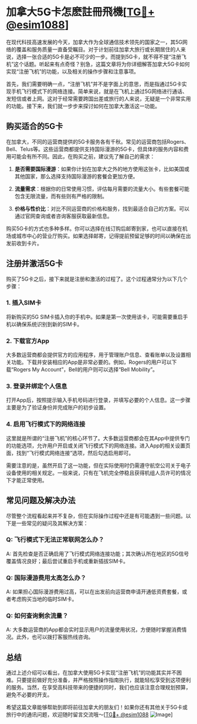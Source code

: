 # 加拿大5G卡怎麽註冊飛機[[TG💪+ @esim1088](https://t.me/s/esim1088)]

在现代科技高速发展的今天，加拿大作为全球通信技术领先的国家之一，其5G网络的覆盖和服务质量一直备受瞩目。对于计划前往加拿大旅行或长期居住的人来说，选择一张合适的5G卡是必不可少的一步。而提到5G卡，就不得不提“注册飞机”这个话题。听起来有点奇怪？别急，这篇文章将为你详细解答加拿大5G卡如何实现“注册飞机”的功能，以及相关的操作步骤和注意事项。

首先，我们需要明确一点，“注册飞机”并不是字面上的意思，而是指通过5G卡实现手机飞行模式下的网络连接。简单来说，就是在飞机上通过5G网络进行通话、发短信或者上网。这对于经常需要跨国出差或旅行的人来说，无疑是一个非常实用的功能。接下来，我们就一步步来探讨如何在加拿大激活这一功能。

## 购买适合的5G卡

在加拿大，不同的运营商提供的5G卡服务各有千秋。常见的运营商包括Rogers、Bell、Telus等。这些运营商都提供支持国际漫游的5G卡，但具体的服务内容和费用可能会有所不同。因此，在购买之前，建议先了解自己的需求：

1. **是否需要国际漫游**：如果你计划在加拿大之外的地方使用这张卡，比如美国或其他国家，那么选择支持国际漫游的套餐会更加方便。
   
2. **流量需求**：根据你的日常使用习惯，评估每月需要的流量大小。有些套餐可能包含无限流量，而有些则有严格的限制。

3. **价格与性价比**：对比不同运营商的价格和服务，找到最适合自己的方案。可以通过官网查询或者咨询客服获取最新信息。

购买5G卡的方式也多种多样。你可以选择在线订购后邮寄到家，也可以直接在机场或城市中心的营业厅购买。如果选择邮寄，记得提前预留足够的时间以确保在出发前收到卡片。

## 注册并激活5G卡

购买了5G卡之后，接下来就是注册和激活的过程了。这个过程通常分为以下几个步骤：

### 1. 插入SIM卡

将新购买的5G SIM卡插入你的手机中。如果是第一次使用该卡，可能需要重启手机以确保系统识别到新的SIM卡。

### 2. 下载官方App

大多数运营商都会提供官方的应用程序，用于管理账户信息、查看账单以及设置相关功能。下载并安装相应的App是非常必要的。例如，Rogers的用户可以下载“Rogers My Account”，Bell的用户则可以选择“Bell Mobility”。

### 3. 登录并绑定个人信息

打开App后，按照提示输入手机号码进行登录，并填写必要的个人信息。这一步骤主要是为了验证身份并完成账户的初步设置。

### 4. 启用飞行模式下的网络连接

这里就是所谓的“注册飞机”的核心环节了。大多数运营商都会在其App中提供专门的功能选项，允许用户开启或关闭飞行模式下的网络连接。进入App的相关设置页面，找到“飞行模式网络连接”选项，然后勾选启用即可。

需要注意的是，虽然开启了这一功能，但在实际使用时仍需遵守航空公司关于电子设备使用的相关规定。一般来说，只有在飞机完全停稳且获得机组人员许可的情况下才能正常使用。

## 常见问题及解决办法

尽管整个流程看起来并不复杂，但在实际操作过程中还是有可能遇到一些问题。以下是一些常见的疑问及其解决方案：

### Q: 飞行模式下无法正常联网怎么办？

A: 首先检查是否正确启用了飞行模式网络连接功能；其次确认所在地区的5G信号覆盖情况良好；最后尝试重启手机或重新插拔SIM卡。

### Q: 国际漫游费用太高怎么办？

A: 如果担心国际漫游费用过高，可以在出发前向运营商申请开通低资费套餐，或者考虑购买当地的临时SIM卡。

### Q: 如何查询剩余流量？

A: 大多数运营商的App都会实时显示用户的流量使用状况，方便随时掌握消费情况。此外，也可以拨打客服热线咨询。

## 总结

通过上述介绍可以看出，在加拿大使用5G卡实现“注册飞机”的功能其实并不困难。只要提前做好充分准备，并严格按照操作指南执行，就能轻松享受到这项便利的服务。当然，在享受高科技带来的便捷的同时，我们也应该注意合理规划预算，避免不必要的开支。

希望这篇文章能够帮助到即将前往加拿大的朋友们！如果你还有其他关于5G卡或旅行中的通讯问题，欢迎随时留言交流哦～[[TG💪+ @esim1088](https://t.me/s/esim1088) ![Image](https://i.postimg.cc/4NQfJmqS/Snipaste-2025-05-13-00-14-12.png)]